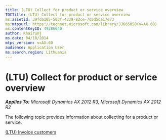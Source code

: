 ```yaml
---
title: (LTU) Collect for product or service overview
TOCTitle: (LTU) Collect for product or service overview
ms:assetid: 39fda105-503f-4339-82ce-7d5d5da17e73
ms:mtpsurl: https://technet.microsoft.com/library/JJ665058(v=AX.60)
ms:contentKeyID: 49386640
author: Khairunj
ms.date: 04/18/2014
mtps_version: v=AX.60
audience: Application User
ms.search.region: Lithuania
---
```


# (LTU) Collect for product or service overview 


_**Applies To:** Microsoft Dynamics AX 2012 R3, Microsoft Dynamics AX 2012 R2_

The following topic provides information about collecting for a product or service.

[(LTU) Invoice customers](ltu-invoice-customers.md)

  


